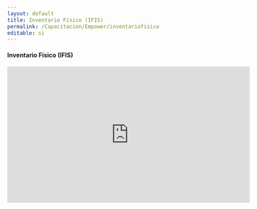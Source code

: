 ```yaml
---
layout: default
title: Inventario Físico (IFIS)
permalink: /Capacitacion/Empower/inventariofisico
editable: si
---
```


#### Inventario Físico (IFIS)


<div style="text-align:center;">
<iframe width="560" height="315" src="https://www.youtube.com/embed/Dz022yQgtPI" title="YouTube video player" frameborder="0" allow="accelerometer; autoplay; clipboard-write; encrypted-media; gyroscope; picture-in-picture" allowfullscreen></iframe>
</div>